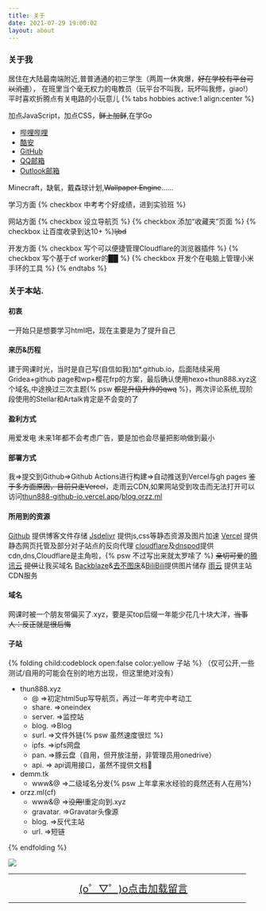 ```yaml
---
title: 关于
date: 2021-07-29 19:00:02
layout: about
---
```


### 关于我

居住在大陆最南端附近,普普通通的初三学生（两周一休爽爆，~~好在学校有平台可以消遣~~），
在班里当个毫无权力的电教员（玩平台不叫我，玩坏叫我修，giao!）
平时喜欢折腾点有关电路的小玩意儿
{% tabs hobbies active:1 align:center %}

<!-- tab 技能 -->

加点JavaScript，加点CSS，~~鲜上加鲜~~,在学Go

<!-- tab 联系方式 -->

- [哔哩哔哩](https://space.bilibili.com/451090261)
- [酷安](https://www.coolapk.com/u/2399850)
- [GitHub](https://www.github.com/thun888)
- [QQ邮箱](mailto:thun888@qq.com)
- [Outlook邮箱](mailto:thun888@thun888.xyz)

<!-- tab 游戏 -->

Minecraft，缺氧，戴森球计划,~~Wallpaper Engine~~......

<!-- tab Todo -->

学习方面
{% checkbox 中考考个好成绩，进到实验班 %}

网站方面
{% checkbox 设立导航页 %}
{% checkbox 添加“收藏夹”页面 %}
{% checkbox 让百度收录到达10+ %}<del>ljbd</del>

开发方面
{% checkbox 写个可以便捷管理Cloudflare的浏览器插件 %}
{% checkbox 写个基于cf worker的██ %}
{% checkbox 开发个在电脑上管理小米手环的工具 %}
{% endtabs %}

### 关于本站.

#### 初衷

一开始只是想要学习html吧，现在主要是为了提升自己

#### 来历&历程

   建于网课时光，当时是自己写(自信如我)加*.github.io，后面陆续采用Gridea+github page和wp+樱花frp的方案，最后确认使用hexo+thun888.xyz这个域名,中途换过三次主题{% psw <del>都是升级升炸的qwq</del> %}，两次评论系统,现阶段使用的Stellar和Artalk肯定是不会变的了

#### 盈利方式

用爱发电
未来1年都不会考虑广告，要是加也会尽量把影响做到最小

#### 部署方式

我=>提交到Github=>Github Actions进行构建=>自动推送到Vercel与gh pages
~~鉴于多方面原因，目前只走Vercel~~，走雨云CDN,如果网站受到攻击而无法打开可以访问[thun888-github-io.vercel.app](https://thun888-github-io.vercel.app/)/[blog.orzz.ml](https://blog.orzz.ml/)

#### 所用到的资源

[Github](https://github.com/) 提供博客文件存储
[Jsdelivr](https://www.jsdelivr.com/) 提供js,css等静态资源及图片加速
[Vercel](https://vercel.com/) 提供静态网页托管及部分对子站点的反向代理
[cloudflare](https://www.cloudflare.com/)及[dnspod](https://dnspod.cn/)提供cdn,dns,Cloudflare是主角啦，{% psw 不过写出来就太罗嗦了 %}</span>
~~亲切可爱~~的[腾讯云]()  ~~提供~~让我买域名
[Backblaze](https://www.backblaze.com/)&[去不图床](https://7bu.top/)&[BiliBili](https://www.bilibili.com/)提供图片储存
[雨云](http://redirect.rainyun.cn/?ref=15366) 提供主站CDN服务

#### 域名

网课时被一个朋友带偏买了.xyz，要是买top后缀一年能少花几十块大洋，~~当事人：反正就是很后悔~~

#### 子站

{% folding child:codeblock open:false color:yellow 子站 %}
（仅可公开,一些测试/自用的可能会在别的地方出现，但这里绝对没有）

- thun888.xyz
  - @ =>初定html5up写导航页，再过一年考完中考动工
  - share. =>oneindex
  - server. =>监控站
  - blog. =>Blog
  - surl. =>文件外链{% psw 虽然速度很烂 %}
  - ipfs. =>ipfs网盘
  - pan. =>豚云盘（自用，但开放注册，非管理员用onedrive）
  - api. => api调用接口，虽然不提供文档🧨
- demm.tk
  - www&@ =>二级域名分发{% psw 上年拿来水经验的竟然还有人在用%}
- orzz.ml(cf)
  - www&@ =>~~没用!~~重定向到.xyz
  - gravatar. =>Gravatar头像源
  - blog. =>反代主站
  - url. =>短链

 {% endfolding %}

  ![](https://asstes.thun888.xyz/file/pic-bed/2021/07/5b73a4a33f9bb3df5e1236b4021492fe.gif)

<script src="https://cdn.jsdelivr.net/gh/thun888/tuku@master/js/Artalk.min.js"></script><link rel="stylesheet" type="text/css" href="https://cdn.jsdelivr.net/gh/ArtalkJS/Artalk@master/dist/Artalk.css">
<HR width="95%" color=#987cb9 SIZE=3>
<a id="artalkup" href="javascript:load();" style="text-align: center;display:block;background-color:var(--link-hover-bg-color);font-size:20px">(o゜▽゜)o点击加载留言</a><span id="fileup" style="text-align: center;display:block;"></span>
<HR width="95%" color=#987cb9 SIZE=3>
    <div id="ArtalkComments"></div>
<script>
function load() {
	var script = document.createElement("script");
	script.type = "text/javascript";
	script.src = '/js/artalkconfig.js';
	document.body.appendChild(script)
}
</script>
